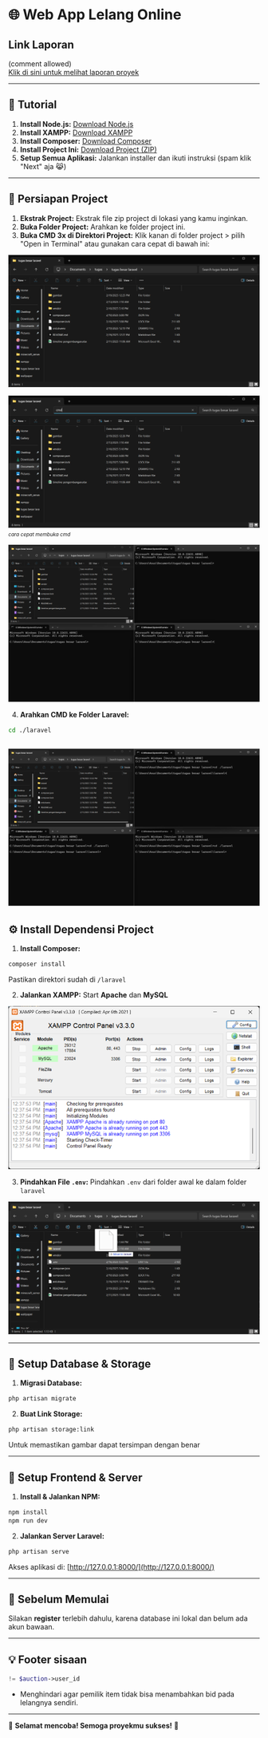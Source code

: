 # 🌐 **Web App Lelang Online**

## **Link Laporan**  
(comment allowed)  
[Klik di sini untuk melihat laporan proyek](https://docs.google.com/document/d/1aLKvt86dR3p5bM2XWRmHSLlpqwGogH1KxHwkr3pRJCk/edit?usp=sharing)

---

## 🚀 **Tutorial**

1. **Install Node.js:** [Download Node.js](https://nodejs.org/dist/v22.14.0/node-v22.14.0-x64.msi)  
2. **Install XAMPP:** [Download XAMPP](https://sourceforge.net/projects/xampp/files/XAMPP%20Windows/8.0.30/xampp-windows-x64-8.0.30-0-VS16-installer.exe)  
3. **Install Composer:** [Download Composer](https://getcomposer.org/Composer-Setup.exe)  
4. **Install Project Ini:** [Download Project (ZIP)](https://github.com/ujangPNG/tugas-besar-laravel/archive/refs/heads/master.zip)  
5. **Setup Semua Aplikasi:** Jalankan installer dan ikuti instruksi (spam klik "Next" aja 😹)  

---

## 📂 **Persiapan Project**

1. **Ekstrak Project:** Ekstrak file zip project di lokasi yang kamu inginkan.  
2. **Buka Folder Project:** Arahkan ke folder project ini.  
3. **Buka CMD 3x di Direktori Project:** Klik kanan di folder project > pilih "Open in Terminal" atau gunakan cara cepat di bawah ini:  

![Logo](gambar/folder.png)  

![Cara Membuka CMD](gambar/cmd.png)  
<i style="font-size:10px;">cara cepat membuka cmd</i>  

![3 CMD](gambar/3%20cmd.png)  

4. **Arahkan CMD ke Folder Laravel:**
```bash
cd ./laravel
```
![4CD](gambar/cd%20laravel.png)
---

## ⚙️ **Install Dependensi Project**

1. **Install Composer:**
```bash
composer install
```
Pastikan direktori sudah di `/laravel`

2. **Jalankan XAMPP:** Start **Apache** dan **MySQL**

![XAMPP](gambar/xampp.png)  

3. **Pindahkan File `.env`:** Pindahkan `.env` dari folder awal ke dalam folder `laravel`

![Pindah File .env](gambar/moveenv.png)

---

## 🔧 **Setup Database & Storage**

1. **Migrasi Database:**
```bash
php artisan migrate
```

2. **Buat Link Storage:**
```bash
php artisan storage:link
```
Untuk memastikan gambar dapat tersimpan dengan benar

---

## 🎨 **Setup Frontend & Server**

1. **Install & Jalankan NPM:**
```bash
npm install
npm run dev
```

2. **Jalankan Server Laravel:**
```bash
php artisan serve
```
Akses aplikasi di: [http://127.0.0.1:8000/](http://127.0.0.1:8000/)

---

## 📝 **Sebelum Memulai**
Silakan **register** terlebih dahulu, karena database ini lokal dan belum ada akun bawaan.

---

## 💡 **Footer sisaan**
```php
!= $auction->user_id
```
- Menghindari agar pemilik item tidak bisa menambahkan bid pada lelangnya sendiri.

---

🎉 **Selamat mencoba! Semoga proyekmu sukses!** 🚀

